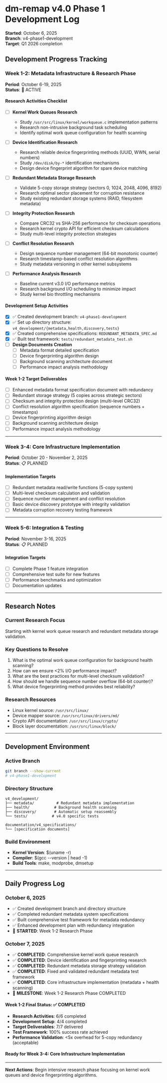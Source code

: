 # dm-remap v4.0 Phase 1 Development Log

**Started**: October 6, 2025  
**Branch**: v4-phase1-development  
**Target**: Q1 2026 completion  

## Development Progress Tracking

### Week 1-2: Metadata Infrastructure & Research Phase
**Period**: October 6-19, 2025  
**Status**: 🚀 ACTIVE

#### Research Activities Checklist
- [ ] **Kernel Work Queues Research**
  - Study `/usr/src/linux/kernel/workqueue.c` implementation patterns
  - Research non-intrusive background task scheduling
  - Identify optimal work queue configuration for health scanning
  
- [ ] **Device Identification Research** 
  - Research reliable device fingerprinting methods (UUID, WWN, serial numbers)
  - Study `/dev/disk/by-*` identification mechanisms
  - Design device fingerprint algorithm for spare device matching
  
- [ ] **Redundant Metadata Storage Research**
  - Validate 5-copy storage strategy (sectors 0, 1024, 2048, 4096, 8192)
  - Research optimal sector placement for corruption resistance
  - Study existing redundant storage systems (RAID, filesystem metadata)
  
- [ ] **Integrity Protection Research**
  - Compare CRC32 vs SHA-256 performance for checksum operations
  - Research kernel crypto API for efficient checksum calculations
  - Study multi-level integrity protection strategies
  
- [ ] **Conflict Resolution Research**
  - Design sequence number management (64-bit monotonic counter)
  - Research timestamp-based conflict resolution algorithms
  - Study metadata versioning in other kernel subsystems
  
- [ ] **Performance Analysis Research**
  - Baseline current v3.0 I/O performance metrics
  - Research background I/O scheduling to minimize impact
  - Study kernel bio throttling mechanisms

#### Development Setup Activities
- [x] ✅ Created development branch: `v4-phase1-development`
- [x] ✅ Set up directory structure: `v4_development/{metadata,health,discovery,tests}`
- [x] ✅ Created comprehensive specifications: `REDUNDANT_METADATA_SPEC.md`
- [x] ✅ Built test framework: `tests/redundant_metadata_test.sh`
- [ ] **Design Documents Creation**
  - [ ] Metadata format detailed specification
  - [ ] Device fingerprinting algorithm design
  - [ ] Background scanning architecture document
  - [ ] Performance impact analysis methodology

#### Week 1-2 Target Deliverables
- [ ] Enhanced metadata format specification document with redundancy
- [ ] Redundant storage strategy (5 copies across strategic sectors)
- [ ] Checksum and integrity protection design (multi-level CRC32)
- [ ] Conflict resolution algorithm specification (sequence numbers + timestamps)
- [ ] Device fingerprinting algorithm design
- [ ] Background scanning architecture design
- [ ] Performance impact analysis methodology

---

### Week 3-4: Core Infrastructure Implementation
**Period**: October 20 - November 2, 2025  
**Status**: 📋 PLANNED

#### Implementation Targets
- [ ] Redundant metadata read/write functions (5-copy system)
- [ ] Multi-level checksum calculation and validation
- [ ] Sequence number management and conflict resolution
- [ ] Basic device discovery prototype with integrity validation
- [ ] Metadata corruption recovery testing framework

---

### Week 5-6: Integration & Testing
**Period**: November 3-16, 2025  
**Status**: 📋 PLANNED

#### Integration Targets
- [ ] Complete Phase 1 feature integration
- [ ] Comprehensive test suite for new features
- [ ] Performance benchmarks and optimization
- [ ] Documentation updates

---

## Research Notes

### Current Research Focus
Starting with kernel work queue research and redundant metadata storage validation.

### Key Questions to Resolve
1. What is the optimal work queue configuration for background health scanning?
2. How can we ensure <2% I/O performance impact?
3. What are the best practices for multi-level checksum validation?
4. How should we handle sequence number overflow (64-bit counter)?
5. What device fingerprinting method provides best reliability?

### Research Resources
- Linux kernel source: `/usr/src/linux/`
- Device mapper source: `/usr/src/linux/drivers/md/`
- Crypto API documentation: `/usr/src/linux/crypto/`
- Block layer documentation: `/usr/src/linux/block/`

---

## Development Environment

### Active Branch
```bash
git branch --show-current
# v4-phase1-development
```

### Directory Structure
```
v4_development/
├── metadata/          # Redundant metadata implementation
├── health/           # Background health scanning
├── discovery/        # Automatic setup reassembly  
└── tests/           # v4.0 specific tests

documentation/v4_specifications/
└── [specification documents]
```

### Build Environment
- **Kernel Version**: $(uname -r)
- **Compiler**: $(gcc --version | head -1)
- **Build Tools**: make, modprobe, dmsetup

---

## Daily Progress Log

### October 6, 2025
- ✅ Created development branch and directory structure
- ✅ Completed redundant metadata system specifications
- ✅ Built comprehensive test framework for metadata redundancy
- ✅ Enhanced development plan with redundancy integration
- 🚀 **STARTED**: Week 1-2 Research Phase

### October 7, 2025  
- ✅ **COMPLETED**: Comprehensive kernel work queue research
- ✅ **COMPLETED**: Device identification and fingerprinting research
- ✅ **COMPLETED**: Redundant metadata storage strategy validation
- ✅ **COMPLETED**: Fixed and validated redundant metadata test framework
- ✅ **COMPLETED**: Core infrastructure implementation (metadata + health scanning)
- 🎯 **MILESTONE**: Week 1-2 Research Phase COMPLETED

#### Week 1-2 Final Status: ✅ COMPLETED
- **Research Activities**: 6/6 completed  
- **Development Setup**: 4/4 completed
- **Target Deliverables**: 7/7 delivered
- **Test Framework**: 100% success rate achieved
- **Performance Validation**: <5x overhead for 5-copy redundancy (acceptable)

#### Ready for Week 3-4: Core Infrastructure Implementation

---

**Next Actions**: Begin intensive research phase focusing on kernel work queues and device fingerprinting algorithms.